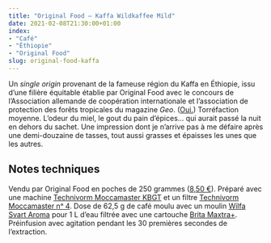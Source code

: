 ```yaml
---
title: "Original Food — Kaffa Wildkaffee Mild"
date: 2021-02-08T21:30:00+01:00
index:
- "Café"
- "Éthiopie"
- "Original Food"
slug: original-food-kaffa
---
```


Un *single origin* provenant de la fameuse région du Kaffa en Éthiopie, issu d’une filière équitable établie par Original Food avec le concours de l’Association allemande de coopération internationale et l’association de protection des forêts tropicales du magazine *Geo*. ([Oui.](https://www.geo.de/natur/regenwaldverein "Regenwaldverein - [GEO]")) Torréfaction moyenne. L’odeur du miel, le gout du pain d’épices… qui aurait passé la nuit en dehors du sachet. Une impression dont je n’arrive pas à me défaire après une demi-douzaine de tasses, tout aussi grasses et épaisses les unes que les autres.

## Notes techniques

Vendu par Original Food en poches de 250 grammes ([8,50 €](https://shop.originalfood.de/epages/d7ebb7ef-5ca8-48f2-ab3d-6a6d11aaf4ca.mobile/de_DE/?ObjectPath=/Shops/d7ebb7ef-5ca8-48f2-ab3d-6a6d11aaf4ca/Products/%22W%2001%22 "KAFFA, mild, 250g, GANZE BOHNE, bio- und Naturland Fair zertifiziert - ORIGINAL FOOD GmbH")). Préparé avec une machine [Technivorm Moccamaster KBGT](https://amzn.to/3oKQ0KJ) et un filtre [Technivorm Moccamaster nᵒ 4](https://amzn.to/3mamexu). Dose de 62,5 g de café moulu avec un moulin [Wilfa Svart Aroma](https://amzn.to/38zVkdx) pour 1 L d’eau filtrée avec une cartouche [Brita Maxtra+](https://amzn.to/2WariXS). Préinfusion avec agitation pendant les 30 premières secondes de l’extraction.